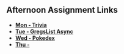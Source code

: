 ## Afternoon Assignment Links

* **[Mon - Trivia](https://github.com/jaredrcarlson/trivia)**
* **[Tue - GregsList Async](https://github.com/jaredrcarlson/gregsListAsync)**
* **[Wed - Pokedex](https://github.com/jaredrcarlson/pokedex)**
* **[Thu - ]()**
